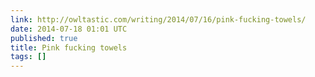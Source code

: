 ```yaml
---
link: http://owltastic.com/writing/2014/07/16/pink-fucking-towels/
date: 2014-07-18 01:01 UTC
published: true
title: Pink fucking towels
tags: []
---
```



